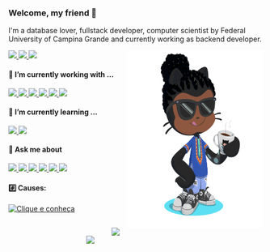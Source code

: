 ### Welcome, my friend 👋

<a></a>

I'm a database lover, fullstack developer, computer scientist by Federal University of Campina Grande and currently working as backend developer. 

<a href="http://linkedin.com/in/lucasanthony40" align="right">
  <img src="https://raw.githubusercontent.com/lucasanthony/lucasanthony/master/my-octocat-1596995015242-removebg-preview.png" width="270" height="350" align="right">
</a>

<a href="http://instagram.com/lucasanthony40" align="center">
 <img src="https://img.shields.io/badge/Instagram-E4405F?style=for-the-badge&logo=instagram&logoColor=white" />
</a>

<a href="http://linkedin.com/in/lucasanthony40" align="right">
 <img src="https://img.shields.io/badge/LinkedIn-0077B5?style=for-the-badge&logo=linkedin&logoColor=white" />
</a>

<a href="http://letterboxd.com/lucasanthony" align="right">
 <img src="https://img.shields.io/badge/Letterboxd-00D735?style=for-the-badge&logo=letterboxd&logoColor=white" />
</a>

#### 🔭 I’m currently working with ...
<a href="http://letterboxd.com/lucasanthony" align="right">
 <img src="https://img.shields.io/badge/Node.js-339933?style=for-the-badge&logo=nodedotjs&logoColor=white" />
</a>
<a href="http://letterboxd.com/lucasanthony" align="right">
 <img src="https://img.shields.io/badge/Spring-6DB33F?style=for-the-badge&logo=spring&logoColor=white" />
</a>
<a href="http://letterboxd.com/lucasanthony" align="right">
 <img src="https://img.shields.io/badge/React-20232A?style=for-the-badge&logo=react&logoColor=61DAFB" />
</a>
<a href="http://letterboxd.com/lucasanthony" align="right">
 <img src="https://img.shields.io/badge/Vue.js-35495E?style=for-the-badge&logo=vuedotjs&logoColor=4FC08D" />
</a>
<a href="http://letterboxd.com/lucasanthony" align="right">
 <img src="https://img.shields.io/badge/Pug-A86454?style=for-the-badge&logo=pug&logoColor=white" />
</a>
<a href="http://letterboxd.com/lucasanthony" align="right">
 <img src="https://img.shields.io/badge/Electron-2B2E3A?style=for-the-badge&logo=electron&logoColor=9FEAF9" />
</a>

#### 🌱 I’m currently learning ...
<a href="http://letterboxd.com/lucasanthony" align="right">
 <img src="https://img.shields.io/badge/Vue.js-35495E?style=for-the-badge&logo=vuedotjs&logoColor=4FC08D" />
</a>
<a href="http://letterboxd.com/lucasanthony" align="right">
 <img src="https://img.shields.io/badge/Pug-A86454?style=for-the-badge&logo=pug&logoColor=white" />
</a>

#### 💬 Ask me about 
<a href="http://letterboxd.com/lucasanthony" align="right">
 <img src="https://img.shields.io/badge/Node.js-339933?style=for-the-badge&logo=nodedotjs&logoColor=white" />
</a>
<a href="http://letterboxd.com/lucasanthony" align="right">
 <img src="https://img.shields.io/badge/Spring-6DB33F?style=for-the-badge&logo=spring&logoColor=white" />
</a>
<a href="http://letterboxd.com/lucasanthony" align="right">
 <img src="https://img.shields.io/badge/PostgreSQL-316192?style=for-the-badge&logo=postgresql&logoColor=white" />
</a>
<a href="http://letterboxd.com/lucasanthony" align="right">
 <img src="https://img.shields.io/badge/MongoDB-4EA94B?style=for-the-badge&logo=mongodb&logoColor=white" />
</a>
<a href="http://letterboxd.com/lucasanthony" align="right">
 <img src="https://img.shields.io/badge/React-20232A?style=for-the-badge&logo=react&logoColor=61DAFB" />
</a>
<a href="http://letterboxd.com/lucasanthony" align="right">
 <img src="https://img.shields.io/badge/CSS3-1572B6?style=for-the-badge&logo=css3&logoColor=white" />
</a>

#### :hash: Causes:
<a href="https://grupoanga.com/">
  <img src="https://drive.google.com/uc?id=1Z0tya4SVnTLrWN5emtVUoL8kMA6a-QdT" alt="Clique e conheça" width="140" height="100">
</a>

<a href="https://github.com/anuraghazra/convoychat">
  <img align="right" width="300" src="https://github-readme-stats.vercel.app/api/top-langs/?username=lucasanthony&layout=compact&theme=dark" />
</a>

<a href="https://github.com/anuraghazra/convoychat">
  <img align="right" width="350" src="https://github-readme-streak-stats.herokuapp.com/?user=lucasanthony&theme=dark" />
</a>
